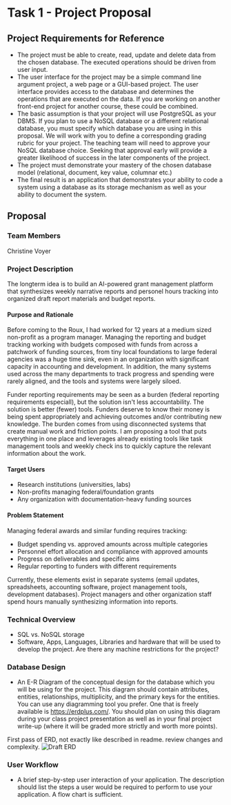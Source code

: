 # Task 1 - Project Proposal
## Project Requirements for Reference
- The project must be able to create, read, update and delete data from the chosen database. The executed operations should be driven from user input.
- The user interface for the project may be a simple command line argument project, a web page or a GUI-based project. The user interface provides access to the database and determines the operations that are executed on the data. If you are working on another front-end project for another course, these could be combined.
- The basic assumption is that your project will use PostgreSQL as your DBMS. If you plan to use a NoSQL database or a different relational database, you must specify which database you are using in this proposal. We will work with you to define a corresponding grading rubric for your project. The teaching team will need to approve your NoSQL database choice. Seeking that approval early will provide a greater likelihood of success
in the later components of the project.
- The project must demonstrate your mastery of the chosen database model (relational, document, key value, columnar etc.)
- The final result is an application that demonstrates your ability to code a system using a database as its storage mechanism as well as your ability to document the system.

## Proposal

### Team Members
Christine Voyer

### Project Description
The longterm idea is to build an AI-powered grant management platform that synthesizes weekly narrative reports and personel hours tracking into organized draft report materials and budget reports.

#### Purpose and Rationale
Before coming to the Roux, I had worked for 12 years at a medium sized non-profit as a program manager. Managing the reporting and budget tracking working with budgets composed with funds from across a patchwork of funding sources, from tiny local foundations to large federal agencies was a huge time sink, even in an organization with significant capacity in accounting and development. In addition, the many systems used across the many departments to track progress and spending were rarely aligned, and the tools and systems were largely siloed. 

Funder reporting requirements may be seen as a burden (federal reporting requirements especiall), but the solution isn't less accountability. The solution is better (fewer) tools. Funders deserve to know their money is being spent appropriately and achieving outcomes and/or contributing new knowledge. The burden comes from using disconnected systems that create manual work and friction points. I am proposing a tool that puts everything in one place and leverages already existing tools like task management tools and weekly check ins to quickly capture the relevant information about the work.

#### Target Users
- Research institutions (universities, labs)
- Non-profits managing federal/foundation grants
- Any organization with documentation-heavy funding sources

#### Problem Statement
Managing federal awards and similar funding requires tracking:
- Budget spending vs. approved amounts across multiple categories
- Personnel effort allocation and compliance with approved amounts
- Progress on deliverables and specific aims
- Regular reporting to funders with different requirements

Currently, these elements exist in separate systems (email updates, spreadsheets, accounting software, project management tools, development databases). Project managers and other organization staff spend hours manually synthesizing information into reports.

### Technical Overview
- SQL vs. NoSQL storage
- Software, Apps, Languages, Libraries and hardware that will be used to develop the project. Are there any machine restrictions for the project?

### Database Design
- An E-R Diagram of the conceptual design for the database which you will be using for the project. This diagram should contain attributes, entities, relationships, multiplicity, and the primary keys for the entities. You can use any diagramming tool you prefer. One that is freely available is https://erdplus.com/. You should plan on using this diagram during your class project presentation as well as in your final project write-up (where it will be graded more strictly and worth more points).

First pass of ERD, not exactly like described in readme. review changes and complexity.
![Draft ERD](accountable_erd_101625)

### User Workflow
- A brief step-by-step user interaction of your application. The description should list the steps a user would be required to perform to use your application. A flow chart is sufficient.
